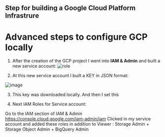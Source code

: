 ## Step for building a Google Cloud Platform Infrastrure
# Advanced steps to configure GCP locally

1. After the creation of the GCP project I went into **IAM & Admin** and built a new service account:
![role](https://user-images.githubusercontent.com/12693788/159322475-6297d894-b368-4cb6-8e4c-cb34c1adcf1c.png)

2. At this new service account I built a KEY in JSON format:

![image](https://user-images.githubusercontent.com/12693788/159325350-23e8ccbd-a1ed-4ba7-b393-7e84a338204d.png)


3. This key was downloaded locally. And then I set this 




4. Next IAM Roles for Service account:

Go to the IAM section of IAM & Admin https://console.cloud.google.com/iam-admin/iam
Clicked in my service account and added these roles in addition to Viewer 
: Storage Admin + Storage Object Admin + BigQuery Admin
